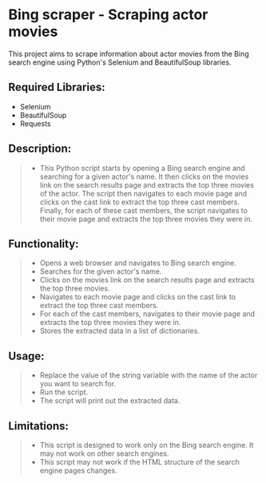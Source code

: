 # Bing scraper - Scraping actor movies
This project aims to scrape information about actor movies from the Bing search engine using Python's Selenium and BeautifulSoup libraries.

## Required Libraries:
- Selenium
- BeautifulSoup
- Requests

## Description:
> - This Python script starts by opening a Bing search engine and searching for a given actor's name. It then clicks on the movies link on the search results page and extracts the top three movies of the actor. The script then navigates to each movie page and clicks on the cast link to extract the top three cast members. Finally, for each of these cast members, the script navigates to their movie page and extracts the top three movies they were in.

## Functionality:
> - Opens a web browser and navigates to Bing search engine.
> - Searches for the given actor's name.
> - Clicks on the movies link on the search results page and extracts the top three movies.
> - Navigates to each movie page and clicks on the cast link to extract the top three cast members.
> - For each of the cast members, navigates to their movie page and extracts the top three movies they were in.
> - Stores the extracted data in a list of dictionaries.
## Usage:
> - Replace the value of the string variable with the name of the actor you want to search for.
> - Run the script.
> - The script will print out the extracted data.
## Limitations:
> - This script is designed to work only on the Bing search engine. It may not work on other search engines.
> - This script may not work if the HTML structure of the search engine pages changes.